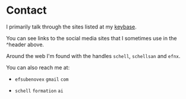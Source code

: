 # Contact

I primarily talk through the sites listed at my [keybase](https://keybase.io/schellsan).

You can see links to the social media sites that I sometimes use in the ^header above.

Around the web I'm found with the handles `schell`, `schellsan` and `efnx`.

You can also reach me at:

  * `efsubenovex` `gmail` `com`

  * `schell` `formation` `ai`
